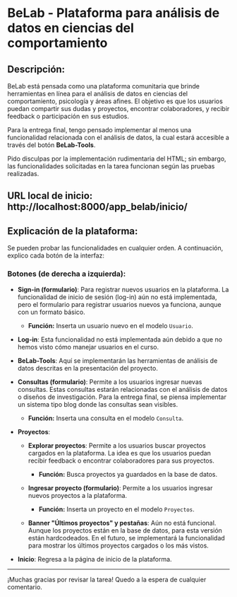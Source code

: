 # BeLab - Plataforma para análisis de datos en ciencias del comportamiento

## Descripción:
BeLab está pensada como una plataforma comunitaria que brinde herramientas en línea para el análisis de datos en ciencias del comportamiento, psicología y áreas afines. El objetivo es que los usuarios puedan compartir sus dudas y proyectos, encontrar colaboradores, y recibir feedback o participación en sus estudios.

Para la entrega final, tengo pensado implementar al menos una funcionalidad relacionada con el análisis de datos, la cual estará accesible a través del botón **BeLab-Tools**.

Pido disculpas por la implementación rudimentaria del HTML; sin embargo, las funcionalidades solicitadas en la tarea funcionan según las pruebas realizadas.

## URL local de inicio: http://localhost:8000/app_belab/inicio/

## Explicación de la plataforma:

Se pueden probar las funcionalidades en cualquier orden. A continuación, explico cada botón de la interfaz:

### Botones (de derecha a izquierda):

- **Sign-in (formulario)**: Para registrar nuevos usuarios en la plataforma. La funcionalidad de inicio de sesión (log-in) aún no está implementada, pero el formulario para registrar usuarios nuevos ya funciona, aunque con un formato básico.
  - **Función:** Inserta un usuario nuevo en el modelo `Usuario`.

- **Log-in**: Esta funcionalidad no está implementada aún debido a que no hemos visto cómo manejar usuarios en el curso.

- **BeLab-Tools**: Aquí se implementarán las herramientas de análisis de datos descritas en la presentación del proyecto.

- **Consultas (formulario)**: Permite a los usuarios ingresar nuevas consultas. Estas consultas estarán relacionadas con el análisis de datos o diseños de investigación. Para la entrega final, se piensa implementar un sistema tipo blog donde las consultas sean visibles.
  - **Función:** Inserta una consulta en el modelo `Consulta`.

- **Proyectos**:
  - **Explorar proyectos**: Permite a los usuarios buscar proyectos cargados en la plataforma. La idea es que los usuarios puedan recibir feedback o encontrar colaboradores para sus proyectos.
    - **Función:** Busca proyectos ya guardados en la base de datos.
  
  - **Ingresar proyecto (formulario)**: Permite a los usuarios ingresar nuevos proyectos a la plataforma.
    - **Función:** Inserta un proyecto en el modelo `Proyectos`.

  - **Banner "Últimos proyectos" y pestañas**: Aún no está funcional. Aunque los proyectos están en la base de datos, para esta versión están hardcodeados. En el futuro, se implementará la funcionalidad para mostrar los últimos proyectos cargados o los más vistos.

- **Inicio**: Regresa a la página de inicio de la plataforma.

---

¡Muchas gracias por revisar la tarea! Quedo a la espera de cualquier comentario.

